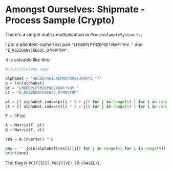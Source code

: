 # Amongst Ourselves: Shipmate - Process Sample (Crypto)

There's a simple matrix multiplication in `ProcessSampleSystem.ts`.

I got a plaintext-ciphertext pair `"LMBDDPLPTMZQPQD?VQWF!YHV_"` and `"E_KGZZOSNYCKEGSC_D?RMVTRM"`.

It is solvable like this:

```py
#!/usr/bin/env sage

alphabet = "ABCDEFGHIJKLMNOPQRSTUVWXYZ_!?"
p = len(alphabet)
pt = "LMBDDPLPTMZQPQD?VQWF!YHV_"
ct = "E_KGZZOSNYCKEGSC_D?RMVTRM"

pt = [[ alphabet.index(pt[i * 5 + j]) for j in range(5) ] for i in range(5)]
ct = [[ alphabet.index(ct[i * 5 + j]) for j in range(5) ] for i in range(5)]

F = GF(p)

A = Matrix(F, pt)
B = Matrix(F, ct)

res = A.inverse() * B

ans = ''.join(alphabet[res[i][j]] for j in range(5) for i in range(5))
print(ans)
```

The flag is `PCTF{TEST_POSITIVE!_FR_GRAVEL?}`.